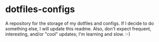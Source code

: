 # dotfiles-configs
A repository for the storage of my dotfiles and configs. If I decide to do something else,
I will update this readme.
Also, don't expect frequent, interesting, and/or "cool" updates; I'm learning and slow. :-)
